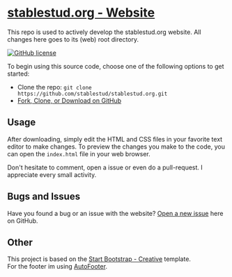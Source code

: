 # [stablestud.org - Website](https://stablestud.org)

This repo is used to actively develop the stablestud.org website. All changes here goes to its (web) root directory.

[![GitHub license](https://img.shields.io/badge/license-MIT-blue.svg)](https://raw.githubusercontent.com/stablestud/stablestud.org/master/LICENSE)

To begin using this source code, choose one of the following options to get started:
* Clone the repo: `git clone https://github.com/stablestud/stablestud.org.git`
* [Fork, Clone, or Download on GitHub](https://github.com/stablestud/stablestud.org)

## Usage

After downloading, simply edit the HTML and CSS files in your favorite text editor to make changes. To preview the changes you make to the code, you can open the `index.html` file in your web browser.

Don't hesitate to comment, open a issue or even do a pull-request.
I appreciate every small activity.

## Bugs and Issues

Have you found a bug or an issue with the website? [Open a new issue](https://github.com/stablestud/stablestud.org/issues) here on GitHub.

## Other
This project is based on the [Start Bootstrap - Creative](https://github.com/BlackrockDigital/startbootstrap-creative) template.<br>
For the footer im using [AutoFooter](https://github.com/AndreaCioccarelli/AutoFooter).
